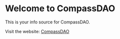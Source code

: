 # Welcome to CompassDAO

This is your info source for CompassDAO.

Visit the website: [CompassDAO](https://app.gitbook.com/s/jQY7yBw78AdmApQFTDbe/)

